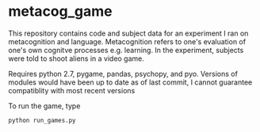 # metacog_game
This repository contains code and subject data for an experiment I ran on metacognition and language.  Metacognition refers to one's evaluation of one's own cognitve processes e.g. learning. In the experiment, subjects were told to shoot aliens in a video game.

Requires python 2.7, pygame, pandas, psychopy, and pyo.  Versions of modules would have been up to date as of last commit, I cannot guarantee compatiblity with most recent versions

To run the game, type 

    python run_games.py
